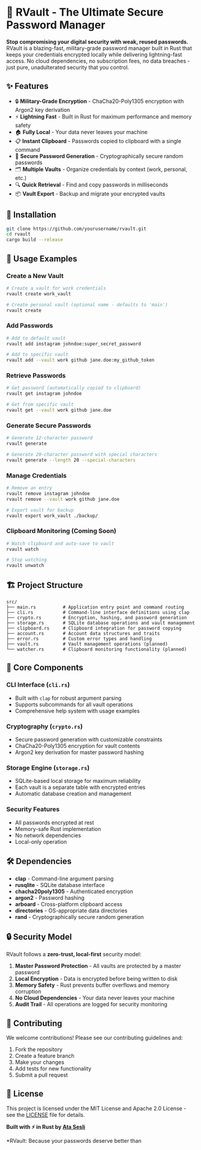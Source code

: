 # 🔐 RVault - The Ultimate Secure Password Manager

**Stop compromising your digital security with weak, reused passwords.** RVault is a blazing-fast, military-grade password manager built in Rust that keeps your credentials encrypted locally while delivering lightning-fast access. No cloud dependencies, no subscription fees, no data breaches - just pure, unadulterated security that you control.

## ✨ Features

- 🔒 **Military-Grade Encryption** - ChaCha20-Poly1305 encryption with Argon2 key derivation
- ⚡ **Lightning Fast** - Built in Rust for maximum performance and memory safety
- 🏠 **Fully Local** - Your data never leaves your machine
- 📋 **Instant Clipboard** - Passwords copied to clipboard with a single command
- 🎲 **Secure Password Generation** - Cryptographically secure random passwords
- 🗂️ **Multiple Vaults** - Organize credentials by context (work, personal, etc.)
- 🔍 **Quick Retrieval** - Find and copy passwords in milliseconds
- 📦 **Vault Export** - Backup and migrate your encrypted vaults

## 🚀 Installation

```bash
git clone https://github.com/yourusername/rvault.git
cd rvault
cargo build --release
```

## 📖 Usage Examples

### Create a New Vault
```bash
# Create a vault for work credentials
rvault create work_vault

# Create personal vault (optional name - defaults to 'main')
rvault create
```

### Add Passwords
```bash
# Add to default vault
rvault add instagram johndoe:super_secret_password

# Add to specific vault
rvault add --vault work github jane.doe:my_github_token
```

### Retrieve Passwords
```bash
# Get password (automatically copied to clipboard)
rvault get instagram johndoe

# Get from specific vault
rvault get --vault work github jane.doe
```

### Generate Secure Passwords
```bash
# Generate 12-character password
rvault generate

# Generate 20-character password with special characters
rvault generate --length 20 --special-characters
```

### Manage Credentials
```bash
# Remove an entry
rvault remove instagram johndoe
rvault remove --vault work github jane.doe

# Export vault for backup
rvault export work_vault ./backup/
```

### Clipboard Monitoring (Coming Soon)
```bash
# Watch clipboard and auto-save to vault
rvault watch

# Stop watching
rvault unwatch
```

## 🏗️ Project Structure

```
src/
├── main.rs          # Application entry point and command routing
├── cli.rs           # Command-line interface definitions using clap
├── crypto.rs        # Encryption, hashing, and password generation
├── storage.rs       # SQLite database operations and vault management
├── clipboard.rs     # Clipboard integration for password copying
├── account.rs       # Account data structures and traits
├── error.rs         # Custom error types and handling
├── vault.rs         # Vault management operations (planned)
└── watcher.rs       # Clipboard monitoring functionality (planned)
```

## 🔧 Core Components

### **CLI Interface** (`cli.rs`)
- Built with `clap` for robust argument parsing
- Supports subcommands for all vault operations
- Comprehensive help system with usage examples

### **Cryptography** (`crypto.rs`)
- Secure password generation with customizable constraints
- ChaCha20-Poly1305 encryption for vault contents
- Argon2 key derivation for master password hashing

### **Storage Engine** (`storage.rs`)
- SQLite-based local storage for maximum reliability
- Each vault is a separate table with encrypted entries
- Automatic database creation and management

### **Security Features**
- All passwords encrypted at rest
- Memory-safe Rust implementation
- No network dependencies
- Local-only operation

## 🛠️ Dependencies

- **clap** - Command-line argument parsing
- **rusqlite** - SQLite database interface
- **chacha20poly1305** - Authenticated encryption
- **argon2** - Password hashing
- **arboard** - Cross-platform clipboard access
- **directories** - OS-appropriate data directories
- **rand** - Cryptographically secure random generation

## 🔒 Security Model

RVault follows a **zero-trust, local-first** security model:

1. **Master Password Protection** - All vaults are protected by a master password
2. **Local Encryption** - Data is encrypted before being written to disk
3. **Memory Safety** - Rust prevents buffer overflows and memory corruption
4. **No Cloud Dependencies** - Your data never leaves your machine
5. **Audit Trail** - All operations are logged for security monitoring

## 🤝 Contributing

We welcome contributions! Please see our contributing guidelines and:

1. Fork the repository
2. Create a feature branch
3. Make your changes
4. Add tests for new functionality
5. Submit a pull request

## 📄 License

This project is licensed under the MIT License and Apache 2.0 License - see the [LICENSE](LICENSE) file for details.

**Built with ⚡️ in Rust by [Ata Sesli](https://github.com/ata-sesli)**

*RVault: Because your passwords deserve better than